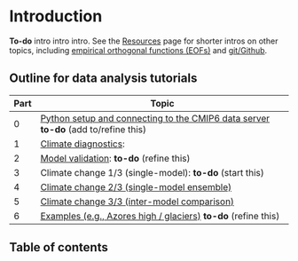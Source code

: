 # Introduction

**To-do** intro intro intro. See the [Resources](resources/resources.md) page for shorter intros on other topics, including [empirical orthogonal functions (EOFs)](resources/eofs.ipynb) and [git/Github](resources/git_basics.md).

## Outline for data analysis tutorials
Part | Topic
-- | --
0 | [Python setup and connecting to the CMIP6 data server](setup/setup.md) **to-do** (add to/refine this)
1 | [Climate diagnostics](data_analysis/overview.md):
2 | [Model validation](model_validation/overview.md): **to-do** (refine this)
3 | Climate change 1/3 (single-model): **to-do** (start this)
4 | [Climate change 2/3 (single-model ensemble)](single_model_ensemble/overview.md)
5 | [Climate change 3/3 (inter-model comparison)](intermodel_comp/overview.md)
6 | [Examples (e.g., Azores high / glaciers)](examples/overview.md) **to-do** (refine this)


## Table of contents
```{tableofcontents}
```
